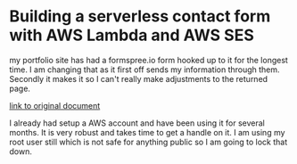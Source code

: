 # Building a serverless contact form with AWS Lambda and AWS SES

my portfolio site has had a formspree.io form hooked up to it for the longest time. I am changing that as it first off sends my information through them. Secondly it makes it so I can't really make adjustments to the returned page.

[link to original document](https://dev.to/adnanrahic/building-a-serverless-contact-form-with-aws-lambda-and-aws-ses-4jm0)

I already had setup a AWS account and have been using it for several months. It is very robust and takes time to get a handle on it.
I am using my root user still which is not safe for anything public so I am going to lock that down.
